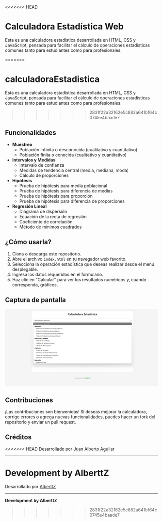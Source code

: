 <<<<<<< HEAD
# Calculadora Estadística Web

Esta es una calculadora estadística desarrollada en HTML, CSS y JavaScript, pensada para facilitar el cálculo de operaciones estadísticas comunes tanto para estudiantes como para profesionales.

=======
# calculadoraEstadistica
Esta es una calculadora estadística desarrollada en HTML, CSS y JavaScript, pensada para facilitar el cálculo de operaciones estadísticas comunes tanto para estudiantes como para profesionales.



>>>>>>> 2831f22a32162e5c882a641bf64c0745e4baade7
## Funcionalidades

- **Muestreo**
  - Población infinita o desconocida (cualitativo y cuantitativo)
  - Población finita o conocida (cualitativo y cuantitativo)
- **Intervalos y Medidas**
  - Intervalo de confianza
  - Medidas de tendencia central (media, mediana, moda)
  - Cálculo de proporciones
- **Hipótesis**
  - Prueba de hipótesis para media poblacional
  - Prueba de hipótesis para diferencia de medias
  - Prueba de hipótesis para proporción
  - Prueba de hipótesis para diferencia de proporciones
- **Regresión Lineal**
  - Diagrama de dispersión
  - Ecuación de la recta de regresión
  - Coeficiente de correlación
  - Método de mínimos cuadrados

## ¿Cómo usarla?

1. Clona o descarga este repositorio.
2. Abre el archivo `index.html` en tu navegador web favorito.
3. Selecciona la operación estadística que deseas realizar desde el menú desplegable.
4. Ingresa los datos requeridos en el formulario.
5. Haz clic en "Calcular" para ver los resultados numéricos y, cuando corresponda, gráficos.

## Captura de pantalla

![Captura de la Calculadora](screenshot.png)

## Contribuciones

¡Las contribuciones son bienvenidas! Si deseas mejorar la calculadora, corrige errores o agrega nuevas funcionalidades, puedes hacer un fork del repositorio y enviar un pull request.

## Créditos

<<<<<<< HEAD
Desarrollado por [Juan Alberto Aguilar](https://github.com/Albert-Z00Z)

---

**Development by AlberttZ** 
=======
Desarrollado por [AlberttZ](https://github.com/Albert-Z00Z)

---

**Development by AlberttZ** 
>>>>>>> 2831f22a32162e5c882a641bf64c0745e4baade7
